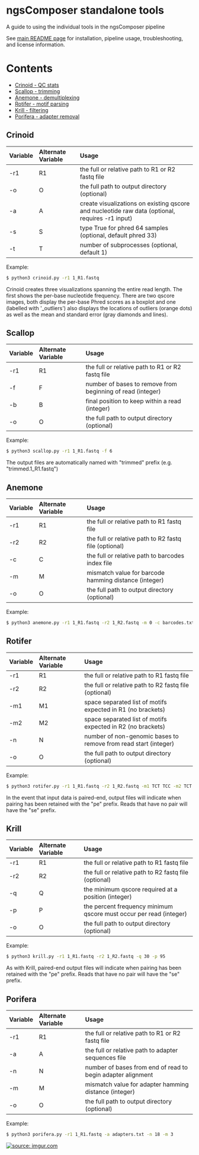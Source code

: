 # ngsComposer standalone tools

A guide to using the individual tools in the ngsComposer pipeline

See <a href="https://github.com/ryandkuster/composer/blob/master/README.md">main README page</a> for installation, pipeline usage, troubleshooting, and license information.

# Contents
- [Crinoid - QC stats](#crinoid)
- [Scallop - trimming](#scallop)
- [Anemone - demultiplexing](#anemone)
- [Rotifer - motif parsing](#rotifer)
- [Krill - filtering](#krill)
- [Porifera - adapter removal](#porifera)

## Crinoid

|Variable|Alternate Variable|Usage|
|:--|:--|:--|
|-r1|R1|the full or relative path to R1 or R2 fastq file|
|-o|O|the full path to output directory (optional)|
|-a|A|create visualizations on existing qscore and nucleotide raw data (optional, requires -r1 input)|
|-s|S|type True for phred 64 samples (optional, default phred 33)|
|-t|T|number of subprocesses (optional, default 1)|

Example:
```bash
$ python3 crinoid.py -r1 1_R1.fastq
```

Crinoid creates three visualizations spanning the entire read length. The first shows the per-base nucleotide frequency. There are two qscore images, both display the per-base Phred scores as a boxplot and one (labelled with '_outliers') also displays the locations of outliers (orange dots) as well as the mean and standard error (gray diamonds and lines).

## Scallop

|Variable|Alternate Variable|Usage|
|:--|:--|:--|
|-r1|R1|the full or relative path to R1 or R2 fastq file|
|-f|F|number of bases to remove from beginning of read (integer)|
|-b|B|final position to keep within a read (integer)|
|-o|O|the full path to output directory (optional)|

Example:
```bash
$ python3 scallop.py -r1 1_R1.fastq -f 6
```

The output files are automatically named with "trimmed" prefix (e.g. "trimmed.1_R1.fastq")

## Anemone

|Variable|Alternate Variable|Usage|
|:--|:--|:--|
|-r1|R1|the full or relative path to R1 fastq file|
|-r2|R2|the full or relative path to R2 fastq file (optional)|
|-c|C|the full or relative path to barcodes index file|
|-m|M|mismatch value for barcode hamming distance (integer)|
|-o|O|the full path to output directory (optional)|


Example:
```bash
$ python3 anemone.py -r1 1_R1.fastq -r2 1_R2.fastq -m 0 -c barcodes.txt
```

## Rotifer

|Variable|Alternate Variable|Usage|
|:--|:--|:--|
|-r1|R1|the full or relative path to R1 fastq file|
|-r2|R2|the full or relative path to R2 fastq file (optional)|
|-m1|M1|space separated list of motifs expected in R1 (no brackets)|
|-m2|M2|space separated list of motifs expected in R2 (no brackets)|
|-n|N|number of non-genomic bases to remove from read start (integer)|
|-o|O|the full path to output directory (optional)|

Example:
```bash
$ python3 rotifer.py -r1 1_R1.fastq -r2 1_R2.fastq -m1 TCT TCC -m2 TCT TCC
```

In the event that input data is paired-end, output files will indicate when pairing has been retained with the "pe" prefix. Reads that have no pair will have the "se" prefix.

## Krill

|Variable|Alternate Variable|Usage|
|:--|:--|:--|
|-r1|R1|the full or relative path to R1 fastq file|
|-r2|R2|the full or relative path to R2 fastq file (optional)|
|-q|Q|the minimum qscore required at a position (integer)|
|-p|P|the percent frequency minimum qscore must occur per read (integer)|
|-o|O|the full path to output directory (optional)|

Example:
```bash
$ python3 krill.py -r1 1_R1.fastq -r2 1_R2.fastq -q 30 -p 95
```

As with Krill, paired-end output files will indicate when pairing has been retained with the "pe" prefix. Reads that have no pair will have the "se" prefix.

## Porifera

|Variable|Alternate Variable|Usage|
|:--|:--|:--|
|-r1|R1|the full or relative path to R1 or R2 fastq file|
|-a|A|the full or relative path to adapter sequences file|
|-n|N|number of bases from end of read to begin adapter alignment|
|-m|M|mismatch value for adapter hamming distance (integer)|
|-o|O|the full path to output directory (optional)|


Example:
```bash
$ python3 porifera.py -r1 1_R1.fastq -a adapters.txt -n 18 -m 3
```

<a href="https://imgur.com/uQ0kCRk"><img src="https://i.imgur.com/uQ0kCRk.png" title="source: imgur.com" /></a>
